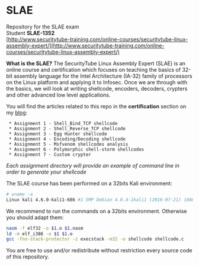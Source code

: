 # SLAE
Repository for the SLAE exam  
Student **SLAE-1352**  
[http://www.securitytube-training.com/online-courses/securitytube-linux-assembly-expert/](http://www.securitytube-training.com/online-courses/securitytube-linux-assembly-expert/)  

**What is the SLAE?**
The SecurityTube Linux Assembly Expert (SLAE) is an online course and certification which focuses on teaching the basics of 32-bit assembly language for the Intel Architecture (IA-32) family of processors on the Linux platform and applying it to Infosec. Once we are through with the basics, we will look at writing shellcode, encoders, decoders, crypters and other advanced low level applications.
  
You will find the articles related to this repo in the **certification** section on my [blog](https://xxx/):  
```  
 * Assignment 1 - Shell_Bind_TCP shellcode
 * Assignment 2 - Shell_Reverse_TCP shellcode
 * Assignment 3 - Egg Hunter shellcode
 * Assignment 4 - Encoding/Decoding shellcode
 * Assignment 5 - Msfvenom shellcodes analysis
 * Assignment 6 - Polymorphic shell-storm shellcodes
 * Assignment 7 - Custom crypter
```
  
*Each assignment directory will provide an example of command line in order to generate your shellcode*  
  
The SLAE course has been performed on a 32bits Kali environment:  
```bash
# uname -a
Linux kali 4.6.0-kali1-686 #1 SMP Debian 4.6.4-1kali1 (2016-07-21) i686 GNU/Linux
```
  
We recommend to run the commands on a 32bits environment. Otherwise you should adapt them:  
```bash
nasm -f elf32 -o $1.o $1.nasm
ld -m elf_i386 -o $1 $1.o
gcc -fno-stack-protector -z execstack -m32 -o shellcode shellcode.c
```
  
You are free to use and/or redistribute without restriction every source code of this repository.
